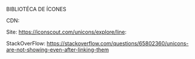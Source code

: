 BIBLIOTÉCA DE ÍCONES

CDN: <link rel="stylesheet" href="https://unicons.iconscout.com/release/v2.1.6/css/unicons.css">

Site: https://iconscout.com/unicons/explore/line:

StackOverFlow: https://stackoverflow.com/questions/65802360/unicons-are-not-showing-even-after-linking-them